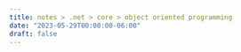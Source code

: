 ```yaml
---
title: notes > .net > core > object oriented programming
date: "2023-05-29T00:00:00-06:00"
draft: false
---
```

